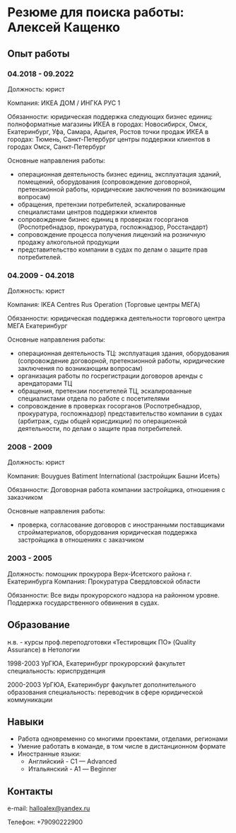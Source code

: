 # Резюме для поиска работы: Алексей Кащенко

## Опыт работы 

### 04.2018 - 09.2022

Должность: юрист 

Компания: ИКЕА ДОМ / ИНГКА РУС 1

Обязанности:
юридическая поддержка следующих бизнес единиц:
полноформатные магазины ИКЕА в городах: Новосибирск, Омск, Екатеринбург, Уфа, Самара, Адыгея, Ростов
точки продаж ИКЕА в городах: Тюмень, Санкт-Петербург
центры поддержки клиентов в городах Омск, Санкт-Петербург

Основные направления работы:
* операционная деятельность бизнес единиц, эксплуатация зданий, помещений, оборудования (сопровождение договорной, претензионной работы, юридические заключения по возникающим вопросам)
* обращения, претензии потребителей, эскалированные специалистами центров поддержки клиентов 
* сопровождение бизнес единиц в проверках госорганов (Роспотребнадзор, прокуратура, госпожнадзор, Росстандарт)
* сопровождение процесса получения лицензий на розничную продажу алкогольной продукции
* представительство компании в судах по делам о защите прав потребителей.
 
### 04.2009 - 04.2018
Должность: юрист

Компания: IKEA Centres Rus Operation (Торговые центры МЕГА)

Обязанности:
юридическая поддержка деятельности торгового центра МЕГА Екатеринбург

Основные направления работы:
* операционная деятельность ТЦ: эксплуатация здания, оборудования (сопровождение договорной, претензионной работы, юридические заключения по возникающим вопросам)
* организация работы по госрегистрации договоров аренды с арендаторами ТЦ 
* обращения, претензии посетителей ТЦ, эскалированные специалистами отдела по работе с посетителями 
* сопровождение в проверках госорганов (Роспотребнадзор, прокуратура, госпожнадзор)
представительство компании в судах (арбитраж, суды общей юрисдикции) по операционной деятельности, по делам о защите прав потребителей.


### 2008 - 2009
Должность: юрист

Компания: Bouygues Batiment International (застройщик Башни Исеть)

Обязанности:
Договорная работа компании застройщика, отношения с заказчиком

Основные направления работы:
* проверка, согласование договоров с иностранными поставщиками стройматериалов, оборудования
юридическая поддержка застройщика в отношениях с заказчиком

### 2003 - 2005
Должность: помощник прокурора Верх-Исетского района г. Екатеринбурга
Компания: Прокуратура Свердловской области

Обязанности:
Все виды прокурорского надзора на районном уровне.
Поддержка государственного обвинения в судах.

## Образование

 н.в. - курсы проф.переподготовки «Тестировщик ПО» (Quality Assurance) в Нетологии

1998-2003 
УрГЮА, Екатеринбург
прокурорский факультет
специальность: юриспруденция 

2000-2003 
УрГЮА, Екатеринбург
факультет дополнительного образования
специальность: переводчик в сфере юридической коммуникации

## Навыки

- Работа одновременно со многими проектами, отделами, регионами
- Умение работать в команде, в том числе в дистанционном формате
- Иностранные языки: 
    * Английский - C1 — Advanced 
    * Итальянский - А1 — Beginner

## Контакты

e-mail: halloalex@yandex.ru

Телефон: +79090222900
















